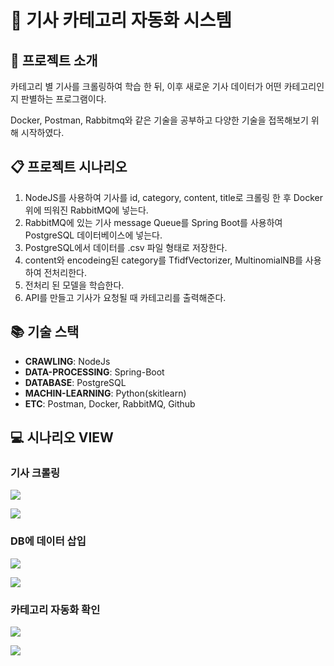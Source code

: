 # :newspaper: 기사 카테고리 자동화 시스템

## :pushpin: 프로젝트 소개
카테고리 별 기사를 크롤링하여 학습 한 뒤, 이후 새로운 기사 데이터가 어떤 카테고리인지 판별하는 프로그램이다.


Docker, Postman, Rabbitmq와 같은 기술을 공부하고 다양한 기술을 접목해보기 위해 시작하였다.

## :clipboard: 프로젝트 시나리오
1. NodeJS를 사용하여 기사를 id, category, content, title로 크롤링 한 후 Docker위에 띄워진 RabbitMQ에 넣는다.
2. RabbitMQ에 있는 기사 message Queue를 Spring Boot를 사용하여 PostgreSQL 데이터베이스에 넣는다.
3. PostgreSQL에서 데이터를 .csv 파일 형태로 저장한다.
4. content와 encodeing된 category를 TfidfVectorizer, MultinomialNB를 사용하여 전처리한다.
5. 전처리 된 모델을 학습한다.
6. API를 만들고 기사가 요청될 때 카테고리를 출력해준다.

## :books: 기술 스택
- <b>CRAWLING</b>: NodeJs
- <b>DATA-PROCESSING</b>: Spring-Boot
- <b>DATABASE</b>: PostgreSQL
- <b>MACHIN-LEARNING</b>: Python(skitlearn)
- <b>ETC</b>: Postman, Docker, RabbitMQ, Github 

## :computer: 시나리오 VIEW

### 기사 크롤링
![](https://i.imgur.com/7X9u9HP.png)

![](https://i.imgur.com/xWO5UHl.png)

### DB에 데이터 삽입
![](https://i.imgur.com/2kAYzUY.png)

![](https://i.imgur.com/CEGW1OC.png)

### 카테고리 자동화 확인
![](https://i.imgur.com/Tk8U23I.png)

![](https://i.imgur.com/w5KIBSf.png)

